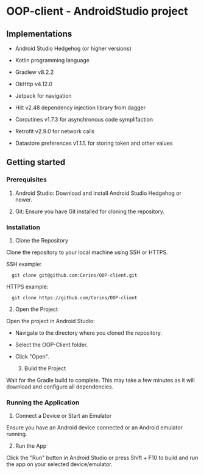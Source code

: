 # OOP-client - AndroidStudio project

## Implementations

- Android Studio Hedgehog (or higher versions)

- Kotlin programming language

- Gradlew v8.2.2

- OkHttp v4.12.0

- Jetpack for navigation

- Hilt v2.48 dependency injection library from dagger

- Coroutines v1.7.3 for asynchronous code symplifaction

- Retrofit v2.9.0 for network calls

- Datastore preferences v1.1.1. for storing token and other values

## Getting started

### Prerequisites

1. Android Studio: Download and install Android Studio Hedgehog or newer.

2. Git: Ensure you have Git installed for cloning the repository.

### Installation

  1) Clone the Repository

Clone the repository to your local machine using SSH or HTTPS.

SSH example:

  ```shell
    git clone git@github.com:Cerins/OOP-client.git
  ```

HTTPS example:

  ```shell
    git clone https://github.com/Cerins/OOP-client
  ```

  2) Open the Project

Open the project in Android Studio:
  
- Navigate to the directory where you cloned the repository.
  
- Select the OOP-Client folder.
  
- Click "Open".

  3) Build the Project

Wait for the Gradle build to complete. This may take a few minutes as it will download and configure all dependencies.

### Running the Application

1. Connect a Device or Start an Emulator

Ensure you have an Android device connected or an Android emulator running.

2. Run the App

Click the "Run" button in Android Studio or press Shift + F10 to build and run the app on your selected device/emulator.
